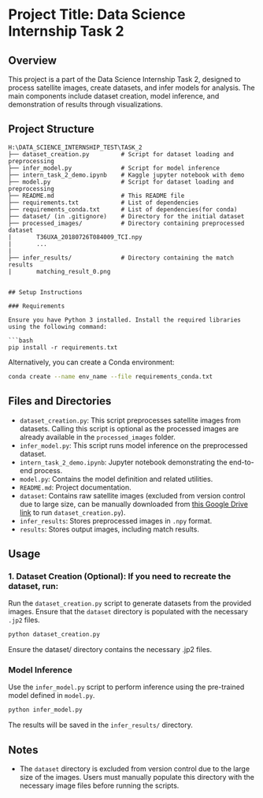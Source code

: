 # Project Title: Data Science Internship Task 2

## Overview
This project is a part of the Data Science Internship Task 2, designed to process satellite images, create datasets, and infer models for analysis. The main components include dataset creation, model inference, and demonstration of results through visualizations.

## Project Structure
```
H:\DATA_SCIENCE_INTERNSHIP_TEST\TASK_2
├── dataset_creation.py         # Script for dataset loading and preprocessing
├── infer_model.py              # Script for model inference
├── intern_task_2_demo.ipynb    # Kaggle jupyter notebook with demo
├── model.py                    # Script for dataset loading and preprocessing
├── README.md                   # This README file
├── requirements.txt            # List of dependencies
├── requirements_conda.txt      # List of dependencies(for conda)
├── dataset/ (in .gitignore)    # Directory for the initial dataset
├── processed_images/           # Directory containing preprocessed dataset
|       T36UXA_20180726T084009_TCI.npy
|       ...
|
├── infer_results/              # Directory containing the match results 
|       matching_result_0.png


## Setup Instructions

### Requirements

Ensure you have Python 3 installed. Install the required libraries using the following command:

```bash
pip install -r requirements.txt
```
Alternatively, you can create a Conda environment:
```bash
conda create --name env_name --file requirements_conda.txt
```

## Files and Directories
- `dataset_creation.py`: This script preprocesses satellite images from datasets. Calling this script is optional as the processed images are already available in the `processed_images` folder.
- `infer_model.py`: This script runs model inference on the preprocessed dataset.
- `intern_task_2_demo.ipynb`: Jupyter notebook demonstrating the end-to-end process.
- `model.py`: Contains the model definition and related utilities.
- `README.md`: Project documentation.
- `dataset`: Contains raw satellite images (excluded from version control due to large size, can be manually downloaded from [this Google Drive link](https://drive.google.com/file/d/19h0kRre-dTeIt7AgvpBomxlqChK6uQEw/view?usp=sharing) to run `dataset_creation.py`).
- `infer_results`: Stores preprocessed images in `.npy` format.
- `results`: Stores output images, including match results.

## Usage
### 1. Dataset Creation (Optional): If you need to recreate the dataset, run:
Run the `dataset_creation.py` script to generate datasets from the provided images. Ensure that the `dataset` directory is populated with the necessary `.jp2` files.
```bash
python dataset_creation.py
```
Ensure the dataset/ directory contains the necessary .jp2 files.

### Model Inference
Use the `infer_model.py` script to perform inference using the pre-trained model defined in `model.py`.
```bash
python infer_model.py
```
The results will be saved in the `infer_results/` directory.

## Notes
- The `dataset` directory is excluded from version control due to the large size of the images. Users must manually populate this directory with the necessary image files before running the scripts.



